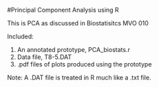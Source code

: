 #Principal Component Analysis using R

This is PCA as discussed in Biostatisitcs MVO 010 

Included:

1. An annotated prototype, PCA_biostats.r
2. Data file, T8-5.DAT
3. .pdf files of plots produced using the prototype

Note: A .DAT file is treated in R much like a .txt file.
